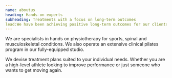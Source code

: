 ```yaml
---
name: aboutus
heading: Hands-on experts
subheading: Treatments with a focus on long-term outcomes
lead:We have been achieving positive long-term outcomes for our clients since 2007.
---
```

We are specialists in hands on physiotherapy for sports, spinal and musculoskeletal conditions. We also operate an extensive clinical pilates program in our fully-equipped studio.

We devise treatment plans suited to your individual needs. Whether you are a high-level athlete looking to improve performance or just someone who wants to get moving again.
